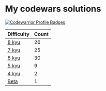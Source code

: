# My codewars solutions


[![Codewarrior Profile Badges](https://www.codewars.com/users/Unvares/badges/large)](https://www.codewars.com/users/Unvares)


| Difficulty                                                     | Count  |
| -------------------------------------------------------------- | ------ |
| [8 kyu](https://github.com/Unvares/codewars/tree/master/8-kyu) |   26   |
| [7 kyu](https://github.com/Unvares/codewars/tree/master/7-kyu) |   25   |
| [6 kyu](https://github.com/Unvares/codewars/tree/master/6-kyu) |   30   |
| [5 kyu](https://github.com/Unvares/codewars/tree/master/5-kyu) |    9   |
| [4 kyu](https://github.com/Unvares/codewars/tree/master/4-kyu) |    2   |
| [Beta](https://github.com/Unvares/codewars/tree/master/Beta)   |    1   |
